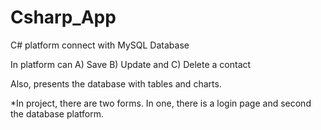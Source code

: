 # Csharp_App
C# platform connect with MySQL Database

In platform can
A) Save 
B) Update and
C) Delete a contact

Also, presents the database with tables and charts. 

*In project, there are two forms. In one, there is a login page and second the database platform.
